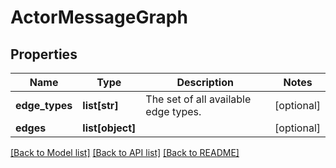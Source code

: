 # ActorMessageGraph

## Properties
Name | Type | Description | Notes
------------ | ------------- | ------------- | -------------
**edge_types** | **list[str]** | The set of all available edge types. | [optional] 
**edges** | **list[object]** |  | [optional] 

[[Back to Model list]](../README.md#documentation-for-models) [[Back to API list]](../README.md#documentation-for-api-endpoints) [[Back to README]](../README.md)

